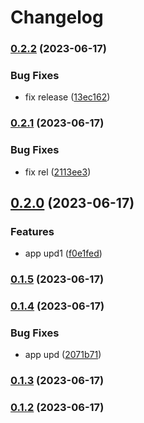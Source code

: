 # Changelog

### [0.2.2](https://github.com/AvocadoWeb/Todo-release/compare/0.2.1...0.2.2) (2023-06-17)


### Bug Fixes

* fix release ([13ec162](https://github.com/AvocadoWeb/Todo-release/commit/13ec1625bc6782faa8b1420cd0f679601c1a577a))

### [0.2.1](https://github.com/AvocadoWeb/Todo-release/compare/0.2.0...0.2.1) (2023-06-17)


### Bug Fixes

* fix rel ([2113ee3](https://github.com/AvocadoWeb/Todo-release/commit/2113ee331c0b4117785f016e218a955b4c18be13))

## [0.2.0](https://github.com/AvocadoWeb/Todo-release/compare/0.1.5...0.2.0) (2023-06-17)


### Features

* app upd1 ([f0e1fed](https://github.com/AvocadoWeb/Todo-release/commit/f0e1fed0f8a1d7ef3bdcb65b629df004aa7f4f84))

### [0.1.5](https://github.com/AvocadoWeb/Todo-release/compare/0.1.4...0.1.5) (2023-06-17)

### [0.1.4](https://github.com/AvocadoWeb/Todo-release/compare/0.1.2...0.1.4) (2023-06-17)


### Bug Fixes

* app upd ([2071b71](https://github.com/AvocadoWeb/Todo-release/commit/2071b7131cb12966bf3d2187abfd5197d28ee8bf))

### [0.1.3](https://github.com/AvocadoWeb/Todo-release/compare/0.1.2...0.1.3) (2023-06-17)

### [0.1.2](https://github.com/AvocadoWeb/Todo-release/compare/0.1.1...0.1.2) (2023-06-17)